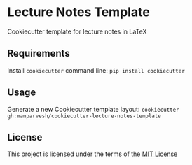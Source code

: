 Lecture Notes Template
======================

Cookiecutter template for lecture notes in LaTeX

Requirements
------------
Install `cookiecutter` command line: `pip install cookiecutter`    

Usage
-----
Generate a new Cookiecutter template layout: `cookiecutter gh:manparvesh/cookiecutter-lecture-notes-template`    

License
-------
This project is licensed under the terms of the [MIT License](/LICENSE)
